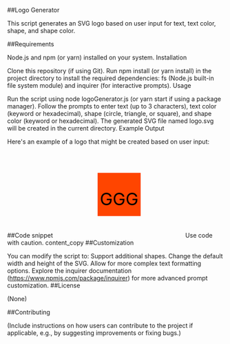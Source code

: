 ##Logo Generator

This script generates an SVG logo based on user input for text, text color, shape, and shape color.

##Requirements

Node.js and npm (or yarn) installed on your system.
Installation

Clone this repository (if using Git).
Run npm install (or yarn install) in the project directory to install the required dependencies: fs (Node.js built-in file system module) and inquirer (for interactive prompts).
Usage

Run the script using node logoGenerator.js (or yarn start if using a package manager).
Follow the prompts to enter text (up to 3 characters), text color (keyword or hexadecimal), shape (circle, triangle, or square), and shape color (keyword or hexadecimal).
The generated SVG file named logo.svg will be created in the current directory.
Example Output

Here's an example of a logo that might be created based on user input:

##Code snippet
<svg width="300" height="200" xmlns="http://www.w3.org/2000/svg">
<rect x="100" y="50" width="100" height="100" fill="orangered" />
<text x="150" y="125" font-size="40" text-anchor="middle" fill="neongreen">GGG</text>
</svg>
Use code with caution.
content_copy
##Customization

You can modify the script to:
Support additional shapes.
Change the default width and height of the SVG.
Allow for more complex text formatting options.
Explore the inquirer documentation (https://www.npmjs.com/package/inquirer) for more advanced prompt customization.
##License

(None)

##Contributing

(Include instructions on how users can contribute to the project if applicable, e.g., by suggesting improvements or fixing bugs.)

